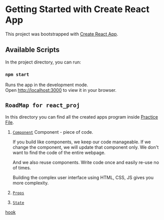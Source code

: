 # Getting Started with Create React App

This project was bootstrapped with [Create React App](https://github.com/facebook/create-react-app).

## Available Scripts

In the project directory, you can run:

### `npm start`

Runs the app in the development mode.\
Open [http://localhost:3000](http://localhost:3000) to view it in your browser.

## `RoadMap for react_proj`

In this directory you can find all the created apps program inside [Practice File](https://github.com/SamZayd/react_proj/tree/master/Practice%20Files).

1. [`Component`](https://github.com/SamZayd/react_proj/tree/master/Practice%20Files/Component) 
   Component - piece of code.
   
   If you build like components, we keep our code manageable. If we change the component, we will update that component only. We don't want to find the code of the entire webpage.

   And we also reuse components. Write code once and easily re-use no of times.

   Building the complex user interface using HTML, CSS, JS gives you more complexity.

2. [`Props`](https://github.com/SamZayd/react_proj/tree/master/Practice%20Files/Props)
   
   
3. [`State`](https://github.com/SamZayd/react_proj/tree/master/Practice%20Files/State)   

[hook]("https://codepen.io/hakimel/embed/aIhkf?default-tab=html%2Cresult")
